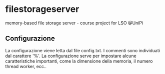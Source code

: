# filestorageserver
memory-based file storage server - course project for LSO @UniPi

## Configurazione
La configurazione viene letta dal file config.txt. 
I commenti sono individuati dal carattere '%'. 
La configurazione serve per impostare alcune caratteristiche importanti, come la dimensione della memoria, il numero thread worker, ecc..